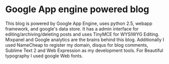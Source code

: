 
Google App engine powered blog
==============================

This blog is powered by Google App Engine, uses python 2.5, webapp framework, and google's data store. 
It has a admin interface for editing/archiving/deleting posts and uses TinyMCE for WYSIWYG Editing. Mixpanel and Google analytics are the brains behind this blog. 
Additionally I used NameCheap to register my domain, disqus for blog comments, Sublime Text 2 and Web Expression as my development tools. 
For Beautiful typography I used google Web fonts.